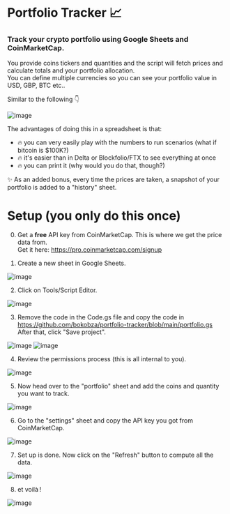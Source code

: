 # Portfolio Tracker :chart_with_upwards_trend:

### Track your crypto portfolio using Google Sheets and CoinMarketCap.  

You provide coins tickers and quantities and the script will fetch prices and calculate totals and your portfolio allocation.  
You can define multiple currencies so you can see your portfolio value in USD, GBP, BTC etc..  

Similar to the following :point_down:  

![image](https://user-images.githubusercontent.com/1867877/127680438-4cc9cba5-a70e-49f9-8d0e-6c0968e272ec.png)


The advantages of doing this in a spreadsheet is that: 
  * :fire: you can very easily play with the numbers to run scenarios (what if bitcoin is $100K?)
  * :fire: it's easier than in Delta or Blockfolio/FTX to see everything at once
  * :fire: you can print it (why would you do that, though?)

:sparkles: As an added bonus, every time the prices are taken, a snapshot of your portfolio is added to a "history" sheet.  

# Setup (you only do this once)
0. Get a **free** API key from CoinMarketCap. This is where we get the price data from.  
Get it here: https://pro.coinmarketcap.com/signup

1. Create a new sheet in Google Sheets.  
  
![image](https://user-images.githubusercontent.com/1867877/127680160-3b18260c-ef68-4c54-bc23-7bae0baff0cf.png)

2. Click on Tools/Script Editor.  
  
![image](https://user-images.githubusercontent.com/1867877/127680212-2a0562a2-e4e6-4967-8001-98668e9bd994.png)

3. Remove the code in the Code.gs file and copy the code in https://github.com/bokobza/portfolio-tracker/blob/main/portfolio.gs  
After that, click "Save project".  
  
![image](https://user-images.githubusercontent.com/1867877/127680237-f9c4117d-5f1f-4999-94eb-093bcf32007b.png)
![image](https://user-images.githubusercontent.com/1867877/127680259-4b81b17f-fc50-48f2-9cc1-7a3f9a4a98d0.png)

4. Review the permissions process (this is all internal to you).
  
![image](https://user-images.githubusercontent.com/1867877/127680297-52e2b957-31e4-43a8-9741-cc4989d4b442.png)

5. Now head over to the "portfolio" sheet and add the coins and quantity you want to track.  
  
![image](https://user-images.githubusercontent.com/1867877/127680333-2f15e9f5-cf30-4ee9-a550-ffd686131c29.png)

6. Go to the "settings" sheet and copy the API key you got from CoinMarketCap.  
  
![image](https://user-images.githubusercontent.com/1867877/127680350-cd5f2fc7-eaa6-42c5-9b7a-dfe3ca7d05ad.png)

7. Set up is done. Now click on the "Refresh" button to compute all the data.  
  
![image](https://user-images.githubusercontent.com/1867877/127680402-5a3f4a56-0f31-4dcf-8647-fdc4a90ecf7d.png)

8. et voilà !  
  
![image](https://user-images.githubusercontent.com/1867877/127680438-4cc9cba5-a70e-49f9-8d0e-6c0968e272ec.png)
